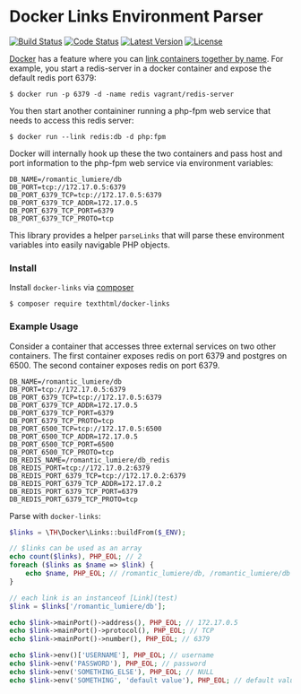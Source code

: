 # Docker Links Environment Parser

[![Build Status](https://img.shields.io/travis/texthtml/docker-links.svg)](https://travis-ci.org/texthtml/docker-links)
[![Code Status](https://img.shields.io/scrutinizer/g/texthtml/docker-links.svg)](https://scrutinizer-ci.com/g/texthtml/docker-links/build-status/master)
[![Latest Version](https://img.shields.io/packagist/v/texthtml/docker-links.svg)](https://packagist.org/packages/texthtml/docker-links)
[![License](https://img.shields.io/packagist/l/texthtml/docker-links.svg)](https://packagist.org/packages/texthtml/docker-links)

[Docker](http://www.docker.io/) has a feature where you can [link containers together by name](http://docs.docker.io/en/latest/use/working_with_links_names/). For example, you start a redis-server in a docker container and expose the default redis port 6379:

    $ docker run -p 6379 -d -name redis vagrant/redis-server

You then start another containiner running a php-fpm web service that needs to access this redis server:

    $ docker run --link redis:db -d php:fpm
  
Docker will internally hook up these the two containers and pass host and port information to the php-fpm web service via environment variables:

    DB_NAME=/romantic_lumiere/db
    DB_PORT=tcp://172.17.0.5:6379
    DB_PORT_6379_TCP=tcp://172.17.0.5:6379
    DB_PORT_6379_TCP_ADDR=172.17.0.5
    DB_PORT_6379_TCP_PORT=6379
    DB_PORT_6379_TCP_PROTO=tcp

This library provides a helper `parseLinks` that will parse these environment variables into easily navigable PHP objects.

### Install

Install `docker-links` via [composer](https://getcomposer.org/)

    $ composer require texthtml/docker-links

### Example Usage

Consider a container that accesses three external services on two other containers. The first container exposes redis on port 6379 and postgres on 6500. The second container exposes redis on port 6379.

    DB_NAME=/romantic_lumiere/db
    DB_PORT=tcp://172.17.0.5:6379
    DB_PORT_6379_TCP=tcp://172.17.0.5:6379
    DB_PORT_6379_TCP_ADDR=172.17.0.5
    DB_PORT_6379_TCP_PORT=6379
    DB_PORT_6379_TCP_PROTO=tcp
    DB_PORT_6500_TCP=tcp://172.17.0.5:6500
    DB_PORT_6500_TCP_ADDR=172.17.0.5
    DB_PORT_6500_TCP_PORT=6500
    DB_PORT_6500_TCP_PROTO=tcp
    DB_REDIS_NAME=/romantic_lumiere/db_redis
    DB_REDIS_PORT=tcp://172.17.0.2:6379
    DB_REDIS_PORT_6379_TCP=tcp://172.17.0.2:6379
    DB_REDIS_PORT_6379_TCP_ADDR=172.17.0.2
    DB_REDIS_PORT_6379_TCP_PORT=6379
    DB_REDIS_PORT_6379_TCP_PROTO=tcp

Parse with `docker-links`:

```php
$links = \TH\Docker\Links::buildFrom($_ENV);

// $links can be used as an array
echo count($links), PHP_EOL; // 2
foreach ($links as $name => $link) {
    echo $name, PHP_EOL; // /romantic_lumiere/db, /romantic_lumiere/db
}

// each link is an instanceof [Link](test)
$link = $links['/romantic_lumiere/db'];

echo $link->mainPort()->address(), PHP_EOL; // 172.17.0.5
echo $link->mainPort()->protocol(), PHP_EOL; // TCP
echo $link->mainPort()->number(), PHP_EOL; // 6379

echo $link->env()['USERNAME'], PHP_EOL; // username
echo $link->env('PASSWORD'), PHP_EOL; // password
echo $link->env('SOMETHING_ELSE'), PHP_EOL; // NULL
echo $link->env('SOMETHING', 'default value'), PHP_EOL; // default value
```

